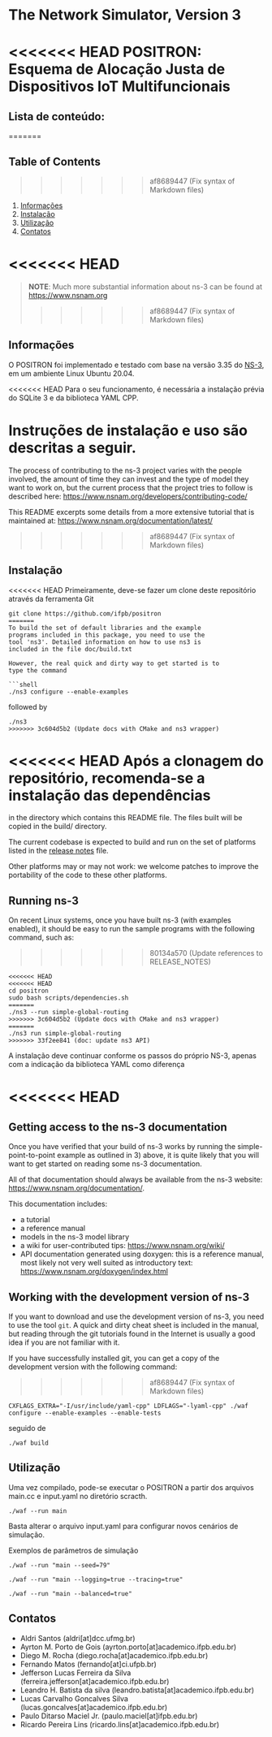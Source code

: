 # The Network Simulator, Version 3

<<<<<<< HEAD
POSITRON: Esquema de Alocação Justa de Dispositivos IoT Multifuncionais
================================

## Lista de conteúdo:
=======
## Table of Contents
>>>>>>> af8689447 (Fix syntax of Markdown files)

1) [Informações](#informações)
2) [Instalação](#instalação)
3) [Utilização](#utilização)
4) [Contatos](#contatos)

<<<<<<< HEAD
=======
> **NOTE**: Much more substantial information about ns-3 can be found at
<https://www.nsnam.org>
>>>>>>> af8689447 (Fix syntax of Markdown files)

## Informações

O POSITRON foi implementado e testado com base na versão 3.35 do [NS-3](https://www.nsnam.org), em um ambiente Linux Ubuntu 20.04.

<<<<<<< HEAD
Para o seu funcionamento, é necessária a instalação prévia do SQLite 3 e da biblioteca YAML CPP.

Instruções de instalação e uso são descritas a seguir.
=======
The process of contributing to the ns-3 project varies with
the people involved, the amount of time they can invest
and the type of model they want to work on, but the current
process that the project tries to follow is described here:
<https://www.nsnam.org/developers/contributing-code/>

This README excerpts some details from a more extensive
tutorial that is maintained at:
<https://www.nsnam.org/documentation/latest/>
>>>>>>> af8689447 (Fix syntax of Markdown files)


## Instalação

<<<<<<< HEAD
Primeiramente, deve-se fazer um clone deste repositório através da ferramenta Git

```shell
git clone https://github.com/ifpb/positron
=======
To build the set of default libraries and the example
programs included in this package, you need to use the
tool 'ns3'. Detailed information on how to use ns3 is
included in the file doc/build.txt

However, the real quick and dirty way to get started is to
type the command

```shell
./ns3 configure --enable-examples
```

followed by

```shell
./ns3
>>>>>>> 3c604d5b2 (Update docs with CMake and ns3 wrapper)
```

<<<<<<< HEAD
Após a clonagem do repositório, recomenda-se a instalação das dependências
=======
in the directory which contains this README file. The files
built will be copied in the build/ directory.

The current codebase is expected to build and run on the
set of platforms listed in the [release notes](RELEASE_NOTES.md)
file.

Other platforms may or may not work: we welcome patches to
improve the portability of the code to these other platforms.

## Running ns-3

On recent Linux systems, once you have built ns-3 (with examples
enabled), it should be easy to run the sample programs with the
following command, such as:
>>>>>>> 80134a570 (Update references to RELEASE_NOTES)

```shell
<<<<<<< HEAD
<<<<<<< HEAD
cd positron 
sudo bash scripts/dependencies.sh
=======
./ns3 --run simple-global-routing
>>>>>>> 3c604d5b2 (Update docs with CMake and ns3 wrapper)
=======
./ns3 run simple-global-routing
>>>>>>> 33f2ee841 (doc: update ns3 API)
```

A instalação deve continuar conforme os passos do próprio NS-3, apenas com a indicação da biblioteca YAML como diferença

<<<<<<< HEAD
=======
## Getting access to the ns-3 documentation

Once you have verified that your build of ns-3 works by running
the simple-point-to-point example as outlined in 3) above, it is
quite likely that you will want to get started on reading
some ns-3 documentation.

All of that documentation should always be available from
the ns-3 website: <https://www.nsnam.org/documentation/>.

This documentation includes:

- a tutorial
- a reference manual
- models in the ns-3 model library
- a wiki for user-contributed tips: <https://www.nsnam.org/wiki/>
- API documentation generated using doxygen: this is
  a reference manual, most likely not very well suited
  as introductory text:
  <https://www.nsnam.org/doxygen/index.html>

## Working with the development version of ns-3

If you want to download and use the development version of ns-3, you
need to use the tool `git`. A quick and dirty cheat sheet is included
in the manual, but reading through the git
tutorials found in the Internet is usually a good idea if you are not
familiar with it.

If you have successfully installed git, you can get
a copy of the development version with the following command:

>>>>>>> af8689447 (Fix syntax of Markdown files)
```shell
CXFLAGS_EXTRA="-I/usr/include/yaml-cpp" LDFLAGS="-lyaml-cpp" ./waf configure --enable-examples --enable-tests
```

seguido de

```shell
./waf build
```

## Utilização

Uma vez compilado, pode-se executar o POSITRON a partir dos arquivos main.cc e input.yaml no diretório scracth.

```shell
./waf --run main 
```

Basta alterar o arquivo input.yaml para configurar novos cenários de simulação.

Exemplos de parâmetros de simulação

```shell
./waf --run "main --seed=79" 
```

```shell
./waf --run "main --logging=true --tracing=true"
```

```shell
./waf --run "main --balanced=true"
```

## Contatos

* Aldri Santos (aldri[at]dcc.ufmg.br)
* Ayrton M. Porto de Gois (ayrton.porto[at]academico.ifpb.edu.br)
* Diego M. Rocha (diego.rocha[at]academico.ifpb.edu.br)
* Fernando Matos (fernando[at]ci.ufpb.br)
* Jefferson Lucas Ferreira da Silva (ferreira.jefferson[at]academico.ifpb.edu.br)
* Leandro H. Batista da silva (leandro.batista[at]academico.ifpb.edu.br)
* Lucas Carvalho Goncalves Silva (lucas.goncalves[at]academico.ifpb.edu.br)
* Paulo Ditarso Maciel Jr. (paulo.maciel[at]ifpb.edu.br)
* Ricardo Pereira Lins (ricardo.lins[at]academico.ifpb.edu.br)
